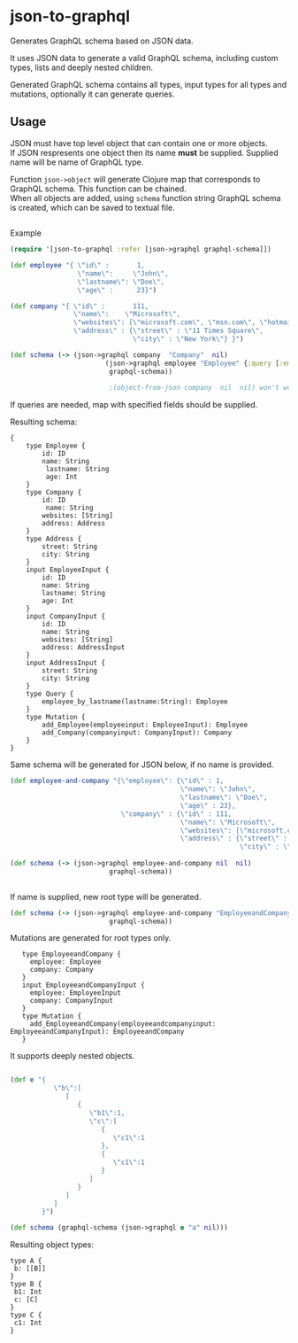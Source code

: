 # json-to-graphql

Generates GraphQL schema based on JSON data.

It uses JSON data to generate a valid GraphQL schema, 
including custom types, lists and deeply nested children.

Generated GraphQL schema contains all types, input types for all types and mutations, 
optionally it can generate queries.


## Usage

JSON must have top level object that can contain one or more objects.</br>
If JSON respresents one object then its name **must** be supplied.
Supplied name will be name of GraphQL type.


Function `json->object` will generate Clojure map that corresponds to GraphQL schema.
This function can be chained. </br>
When all objects are added, using `schema` function string GraphQL schema is created, 
which can be saved to textual file.

##
Example
```clojure
(require '[json-to-graphql :refer [json->graphql graphql-schema]])

(def employee "{ \"id\" :       1,
                 \"name\":     \"John\",
                 \"lastname\": \"Doe\",
                 \"age\" :      23}")

(def company "{ \"id\" :       111,
                \"name\":    \"Microsoft\",
                \"websites\": [\"microsoft.com\", \"msn.com\", \"hotmail.com\"],
                \"address\" : {\"street\" : \"11 Times Square\",
                               \"city\" : \"New York\"} }")

(def schema (-> (json->graphql company  "Company"  nil)
                        (json->graphql employee "Employee" {:query [:employee :lastname]})
                         graphql-schema))
                         
                         ;(object-from-json company  nil  nil) won't work, name must be supplied
```
If queries are needed, map with specified fields should be supplied.

Resulting schema:

```
{
    type Employee {
        id: ID
        name: String
         lastname: String
         age: Int
    }
    type Company {
        id: ID
         name: String
        websites: [String]
        address: Address
    }
    type Address {
        street: String
        city: String
    }
    input EmployeeInput {
        id: ID
        name: String
        lastname: String
        age: Int
    }
    input CompanyInput {
        id: ID
        name: String
        websites: [String]
        address: AddressInput
    }
    input AddressInput {
        street: String
        city: String
    }
    type Query {
        employee_by_lastname(lastname:String): Employee
    }
    type Mutation {
        add_Employee(employeeinput: EmployeeInput): Employee
        add_Company(companyinput: CompanyInput): Company
    }
}
```
Same schema will be generated for JSON below, if no name is provided.


```clojure
(def employee-and-company "{\"employee\": {\"id\" : 1,
                                           \"name\": \"John\",
                                           \"lastname\": \"Doe\",
                                           \"age\" : 23},
                            \"company\" : {\"id\" : 111,
                                           \"name\": \"Microsoft\",
                                           \"websites\": [\"microsoft.com\", \"msn.com\", \"hotmail.com\"],
                                           \"address\" : {\"street\" : \"11 Times Square\",
                                                          \"city\" : \"New York\"}}}")
                                                          
(def schema (-> (json->graphql employee-and-company nil  nil)
                         graphql-schema))
                         

```

If name is supplied, new root type will be generated.

```clojure
(def schema (-> (json->graphql employee-and-company "EmployeeandCompany"  nil)
                         graphql-schema))
```
Mutations are generated for root types only.

```
   type EmployeeandCompany {
     employee: Employee
     company: Company
   }
   input EmployeeandCompanyInput {
     employee: EmployeeInput
     company: CompanyInput
   }
   type Mutation {
     add_EmployeeandCompany(employeeandcompanyinput: EmployeeandCompanyInput): EmployeeandCompany
   }
```

It supports deeply nested objects.

```clojure

(def e "{  
           \"b\":[  
              [  
                 {  
                    \"b1\":1,
                    \"c\":[  
                       {  
                          \"c1\":1
                       },
                       {  
                          \"c1\":1
                       }
                    ]
                 }
              ]
           ]
        }")

(def schema (graphql-schema (json->graphql e "a" nil)))
```

Resulting object types: 
```
type A {
 b: [[B]]
}
type B {
 b1: Int
 c: [C]
}
type C {
 c1: Int
}
```

